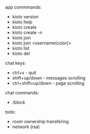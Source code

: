 app commmands:
- kioto version
- kioto help
- kioto create <roomname>
- kioto create -n <roomname>
- kioto join <roomname>
- kioto join <roomname> <username(color)>
- kioto list
- kioto del <roomname>

chat keys:
- ctrl+x - quit
- shift+up/down - messages scrolling
- ctrl+shift+up/down - page scrolling

chat commands:
- /block <username>

todo:
- room ownership transfering
- network (rsa)
